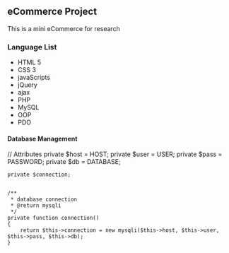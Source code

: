 ## eCommerce Project

This is a mini eCommerce for research

### Language List

- HTML 5
- CSS 3
- javaScripts
- jQuery
- ajax
- PHP
- MySQL
- OOP
- PDO

#### Database Management

// Attributes
private $host = HOST;
private $user = USER;
private $pass = PASSWORD;
private $db = DATABASE;

    private $connection;


    /**
     * database connection
     * @return mysqli
     */
    private function connection()
    {
        return $this->connection = new mysqli($this->host, $this->user, $this->pass, $this->db);
    }
